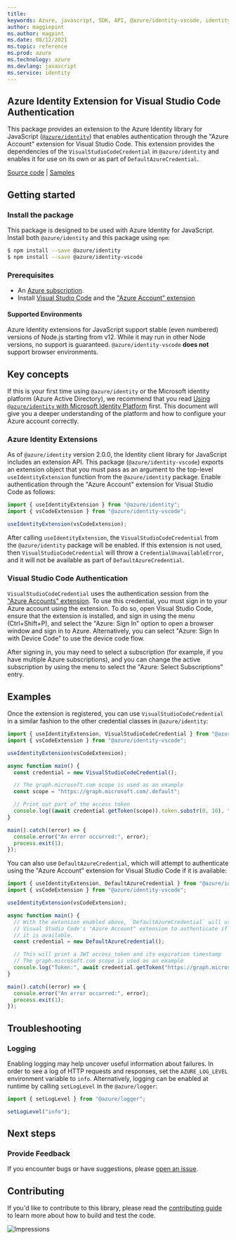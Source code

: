 ```yaml
---
title: 
keywords: Azure, javascript, SDK, API, @azure/identity-vscode, identity
author: maggiepint
ms.author: magpint
ms.date: 08/12/2021
ms.topic: reference
ms.prod: azure
ms.technology: azure
ms.devlang: javascript
ms.service: identity
---
```


## Azure Identity Extension for Visual Studio Code Authentication

This package provides an extension to the Azure Identity library for JavaScript ([`@azure/identity`](https://npmjs.com/package/@azure/identity)) that enables authentication through the "Azure Account" extension for Visual Studio Code. This extension provides the dependencies of the `VisualStudioCodeCredential` in `@azure/identity` and enables it for use on its own or as part of `DefaultAzureCredential`.

[Source code](https://github.com/Azure/azure-sdk-for-js/tree/main/sdk/identity/identity-vscode) | [Samples](https://github.com/Azure/azure-sdk-for-js/blob/main/sdk/identity/identity-vscode/samples-dev)

## Getting started

### Install the package

This package is designed to be used with Azure Identity for JavaScript. Install both `@azure/identity` and this package using `npm`:

```sh
$ npm install --save @azure/identity
$ npm install --save @azure/identity-vscode
```

### Prerequisites

- An [Azure subscription](https://azure.microsoft.com/free/).
- Install [Visual Studio Code](https://aka.ms/vscode) and the ["Azure Account" extension][azaccountext]

#### Supported Environments

Azure Identity extensions for JavaScript support stable (even numbered) versions of Node.js starting from v12. While it may run in other Node versions, no support is guaranteed. `@azure/identity-vscode` **does not** support browser environments.

## Key concepts

If this is your first time using `@azure/identity` or the Microsoft identity platform (Azure Active Directory), we recommend that you read [Using `@azure/identity` with Microsoft Identity Platform](https://github.com/Azure/azure-sdk-for-js/blob/main/documentation/using-azure-identity.md) first. This document will give you a deeper understanding of the platform and how to configure your Azure account correctly.

### Azure Identity Extensions

As of `@azure/identity` version 2.0.0, the Identity client library for JavaScript includes an extension API. This package (`@azure/identity-vscode`) exports an extension object that you must pass as an argument to the top-level `useIdentityExtension` function from the `@azure/identity` package. Enable authentication through the "Azure Account" extension for Visual Studio Code as follows:

```typescript
import { useIdentityExtension } from "@azure/identity";
import { vsCodeExtension } from "@azure/identity-vscode";

useIdentityExtension(vsCodeExtension);
```

After calling `useIdentityExtension`, the `VisualStudioCodeCredential` from the `@azure/identity` package will be enabled. If this extension is not used, then `VisualStudioCodeCredential` will throw a `CredentialUnavailableError`, and it will not be available as part of `DefaultAzureCredential`.

### Visual Studio Code Authentication

`VisualStudioCodeCredential` uses the authentication session from the ["Azure Accounts" extension][azaccountext]. To use this credential, you must sign in to your Azure account using the extension. To do so, open Visual Studio Code, ensure that the extension is installed, and sign in using the menu (Ctrl+Shift+P), and select the "Azure: Sign In" option to open a browser window and sign in to Azure. Alternatively, you can select "Azure: Sign In with Device Code" to use the device code flow.

After signing in, you may need to select a subscription (for example, if you have multiple Azure subscriptions), and you can change the active subscription by using the menu to select the "Azure: Select Subscriptions" entry.

## Examples

Once the extension is registered, you can use `VisualStudioCodeCredential` in a similar fashion to the other credential classes in `@azure/identity`:

```typescript
import { useIdentityExtension, VisualStudioCodeCredential } from "@azure/identity";
import { vsCodeExtension } from "@azure/identity-vscode";

useIdentityExtension(vsCodeExtension);

async function main() {
  const credential = new VisualStudioCodeCredential();

  // The graph.microsoft.com scope is used as an example
  const scope = "https://graph.microsoft.com/.default";

  // Print out part of the access token
  console.log((await credential.getToken(scope)).token.substr(0, 10), "...");
}

main().catch((error) => {
  console.error("An error occurred:", error);
  process.exit(1);
});
```

You can also use `DefaultAzureCredential`, which will attempt to authenticate using the "Azure Account" extension for Visual Studio Code if it is available:

```typescript
import { useIdentityExtension, DefaultAzureCredential } from "@azure/identity";
import { vsCodeExtension } from "@azure/identity-vscode";

useIdentityExtension(vsCodeExtension);

async function main() {
  // With the extension enabled above, `DefaultAzureCredential` will use
  // Visual Studio Code's "Azure Account" extension to authenticate if
  // it is available.
  const credential = new DefaultAzureCredential();

  // This will print a JWT access_token and its expiration timestamp
  // The graph.microsoft.com scope is used as an example
  console.log("Token:", await credential.getToken("https://graph.microsoft.com/.default"));
}

main().catch((error) => {
  console.error("An error occurred:", error);
  process.exit(1);
});
```

## Troubleshooting

### Logging

Enabling logging may help uncover useful information about failures. In order to see a log of HTTP requests and responses, set the `AZURE_LOG_LEVEL` environment variable to `info`. Alternatively, logging can be enabled at runtime by calling `setLogLevel` in the `@azure/logger`:

```javascript
import { setLogLevel } from "@azure/logger";

setLogLevel("info");
```

## Next steps

### Provide Feedback

If you encounter bugs or have suggestions, please [open an issue](https://github.com/Azure/azure-sdk-for-js/issues).

## Contributing

If you'd like to contribute to this library, please read the [contributing guide](https://github.com/Azure/azure-sdk-for-js/blob/main/CONTRIBUTING.md) to learn more about how to build and test the code.

[azaccountext]: https://marketplace.visualstudio.com/items?itemName=ms-vscode.azure-account

![Impressions](https://azure-sdk-impressions.azurewebsites.net/api/impressions/azure-sdk-for-js%2Fsdk%2Fidentity%2Fidentity%2FREADME.png)

